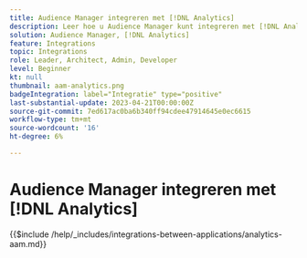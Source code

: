 ```yaml
---
title: Audience Manager integreren met [!DNL Analytics]
description: Leer hoe u Audience Manager kunt integreren met [!DNL Analytics].
solution: Audience Manager, [!DNL Analytics]
feature: Integrations
topic: Integrations
role: Leader, Architect, Admin, Developer
level: Beginner
kt: null
thumbnail: aam-analytics.png
badgeIntegration: label="Integratie" type="positive"
last-substantial-update: 2023-04-21T00:00:00Z
source-git-commit: 7ed617ac0ba6b340ff94cdee47914645e0ec6615
workflow-type: tm+mt
source-wordcount: '16'
ht-degree: 6%

---
```



# Audience Manager integreren met [!DNL Analytics]

{{$include /help/_includes/integrations-between-applications/analytics-aam.md}}
